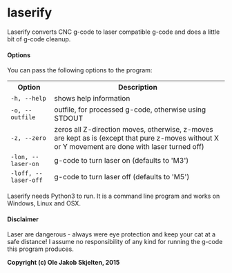 # laserify
Laserify converts CNC g-code to laser compatible g-code and does a little bit of g-code cleanup.

#### Options

You can pass the following options to the program:

<table class="table" width="100%">
<thead>
  <tr>
    <th width="20%">Option</th>
    <th width="80%">Description</th>
  </tr>
  <tr>
    <td><code>-h, --help</code></td>
    <td>shows help information</td>
  </tr>
  <tr>
    <td><code>-o, --outfile</code></td>
    <td>outfile, for processed g-code, otherwise using STDOUT</td>
  </tr>
  <tr>
    <td><code>-z, --zero</code></td>
    <td>zeros all Z-direction moves, otherwise, z-moves are kept as is (except that pure z-moves without X or Y movement are done with laser turned off) </td>
  </tr>
  <tr>
    <td><code>-lon, --laser-on</code></td>
    <td>g-code to turn laser on (defaults to 'M3')</td>
  </tr>
  <tr>
    <td><code>-loff, --laser-off</code></td>
    <td>g-code to turn laser off (defaults to 'M5')</td>
  </tr>
 </tbody>
</table>

Laserify needs Python3 to run. It is a command line program and works on Windows, Linux and OSX.

#### Disclaimer
Laser are dangerous - always were eye protection and keep your cat at a safe distance! I assume no responsibility of any kind for running the g-code this program produces.


**Copyright (c) Ole Jakob Skjelten, 2015**
